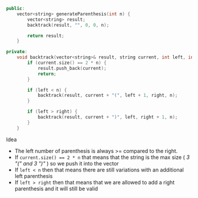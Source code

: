 ```cpp
public:
	vector<string> generateParenthesis(int n) {
		vector<string> result;
		backtrack(result, "", 0, 0, n);

		return result;
	}

private:
	void backtrack(vector<string>& result, string current, int left, int right, int n) {
		if (current.size() == 2 * n) {
			result.push_back(current);
			return;
		}

		if (left < n) {
			backtrack(result, current + "(", left + 1, right, n);
		}

		if (left > right) {
			backtrack(result, current + ")", left, right + 1, n);
		}
	}
```

Idea
* The left number of parenthesis is always >= compared to the right. 
* If  `current.size() == 2 * n` that means that the string is the max size ( *3 "(" and 3 ")"* ) so we push it into the vector
* If `left < n` then that means there are still variations with an additional left parenthesis
* If `left > right` then that means that we are allowed to add a right parenthesis and it will still be valid